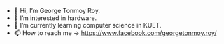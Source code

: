 - 👋 Hi, I’m George Tonmoy Roy.
- 👀 I’m interested in hardware.
- 🌱 I’m currently learning computer science in KUET.
- 📫 How to reach me -> https://www.facebook.com/georgetonmoy.roy/

<!---
george07-t/george07-t is a ✨ special ✨ repository because its `README.md` (this file) appears on your GitHub profile.
You can click the Preview link to take a look at your changes.
--->
